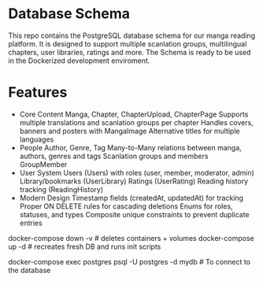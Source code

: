 # Database Schema
This repo contains the PostgreSQL database schema for our manga reading platform.
It is designed to support multiple scanlation groups, multilingual chapters, user libraries, ratings and more.
The Schema is ready to be used in the Dockerized development enviroment.

# Features
- Core Content
    Manga, Chapter, ChapterUpload, ChapterPage
    Supports multiple translations and scanlation groups per chapter
    Handles covers, banners and posters with MangaImage
    Alternative titles for multiple languages
- People
    Author, Genre, Tag
    Many-to-Many relations between manga, authors, genres and tags
    Scanlation groups and members GroupMember
- User System
    Users (Users) with roles (user, member, moderator, admin)
    Library/bookmarks (UserLibrary)
    Ratings (UserRating)
    Reading history tracking (ReadingHistory)
- Modern Design
    Timestamp fields (createdAt, updatedAt) for tracking
    Proper ON DELETE rules for cascading deletions
    Enums for roles, statuses, and types
    Composite unique constraints to prevent duplicate entries


docker-compose down -v   # deletes containers + volumes
docker-compose up -d     # recreates fresh DB and runs init scripts

docker-compose exec postgres psql -U postgres -d mydb # To connect to the database
